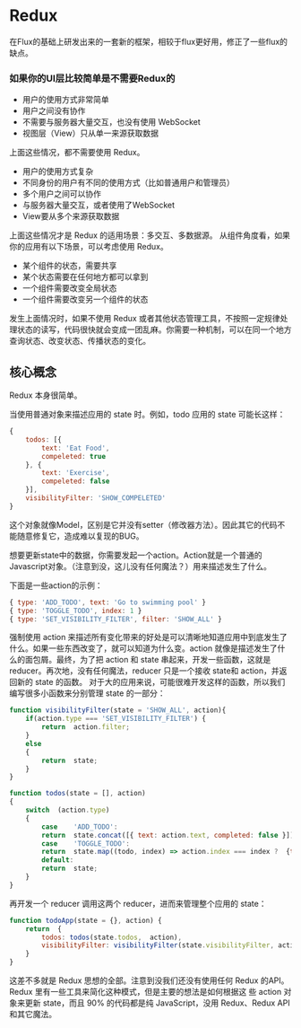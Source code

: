 # Redux

在Flux的基础上研发出来的一套新的框架，相较于flux更好用，修正了一些flux的缺点。


### 如果你的UI层比较简单是不需要Redux的

- 用户的使用方式非常简单
- 用户之间没有协作
- 不需要与服务器大量交互，也没有使用 WebSocket
- 视图层（View）只从单一来源获取数据

上面这些情况，都不需要使用 Redux。

- 用户的使用方式复杂
- 不同身份的用户有不同的使用方式（比如普通用户和管理员）
- 多个用户之间可以协作
- 与服务器大量交互，或者使用了WebSocket
- View要从多个来源获取数据

上面这些情况才是 Redux 的适用场景：多交互、多数据源。
从组件角度看，如果你的应用有以下场景，可以考虑使用 Redux。

- 某个组件的状态，需要共享
- 某个状态需要在任何地方都可以拿到
- 一个组件需要改变全局状态
- 一个组件需要改变另一个组件的状态

发生上面情况时，如果不使用 Redux 或者其他状态管理工具，不按照一定规律处理状态的读写，代码很快就会变成一团乱麻。你需要一种机制，可以在同一个地方查询状态、改变状态、传播状态的变化。


## 核心概念

Redux 本身很简单。 


当使⽤普通对象来描述应⽤的 state 时。例如，todo 应⽤的 state 可能⻓这样：

``` js
{
	todos: [{
		text: 'Eat Food',
		compeleted: true
	}, {
		text: 'Exercise',
		compeleted: false
	}],
	visibilityFilter: 'SHOW_COMPELETED'
}

```

这个对象就像Model，区别是它并没有setter（修改器方法）。因此其它的代码不能随意修复它，造成难以复现的BUG。

想要更新state中的数据，你需要发起一个action。Action就是一个普通的Javascript对象。（注意到没，这儿没有任何魔法？）用来描述发生了什么。

下面是一些action的示例：

``` js
{ type: 'ADD_TODO', text: 'Go to swimming pool' }
{ type: 'TOGGLE_TODO', index: 1 }
{ type: 'SET_VISIBILITY_FILTER', filter: 'SHOW_ALL' }
```

强制使⽤ action 来描述所有变化带来的好处是可以清晰地知道应⽤中到底发生了什么。如果⼀些东⻄改变了，就可以知道为什么变。action 就像是描述发生了什么的⾯包屑。最终，为了把 action 和 state 串起来，开发⼀些函数，这就是 reducer。再次地，没有任何魔法，reducer 只是⼀个接收 state和 action，并返回新的 state 的函数。 对于⼤的应用来说，可能很难开发这样的函数，所以我们编写很多小函数来分别管理 state 的⼀部分：

``` js
function visibilityFilter(state = 'SHOW_ALL', action){
    if(action.type === 'SET_VISIBILITY_FILTER') {
        return  action.filter;
    }
    else
    {
        return  state;
    }
}

function todos(state = [], action)
{
    switch  (action.type)
    {
        case    'ADD_TODO':
        return  state.concat([{ text: action.text, completed: false }]);
        case    'TOGGLE_TODO':
        return  state.map((todo, index) => action.index === index ?  {text: todo.text, completed: !todo.completed } : todo);
        default:
        return  state;
    }
}

```


再开发⼀个 reducer 调⽤这两个 reducer，进而来管理整个应用的 state：

``` js
function todoApp(state = {}, action) {
    return  {
        todos: todos(state.todos,  action),
        visibilityFilter: visibilityFilter(state.visibilityFilter, action) };
    }
}

```

这差不多就是 Redux 思想的全部。注意到没我们还没有使用任何 Redux 的API。Redux ⾥有⼀些⼯具来简化这种模式，但是主要的想法是如何根据这 些 action 对象来更新 state，⽽且 90% 的代码都是纯 JavaScript，没用 Redux、Redux API 和其它魔法。



